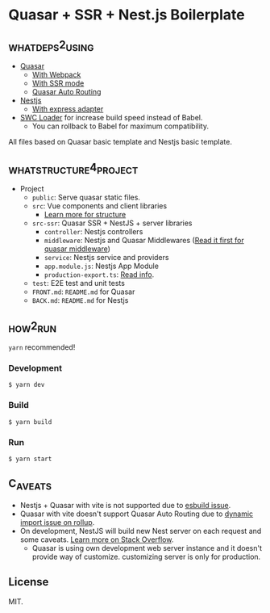 # Quasar + SSR + Nest.js Boilerplate

## <sub>WHATDEPS</sub>2<sub>USING</sub>

- [Quasar](https://quasar.dev)
  - [With Webpack](https://quasar.dev/quasar-cli-webpack/supporting-ts)
  - [With SSR mode](https://quasar.dev/quasar-cli-webpack/developing-ssr/introduction)
  - [Quasar Auto Routing](https://github.com/ldiebold/quasar-app-extension-auto-routing)
- [Nestjs](https://nestjs.com/)
  - [With express adapter](https://docs.nestjs.com/faq/global-prefix)
- [SWC Loader](https://github.com/swc-project/swc-loader) for increase build speed instead of Babel.
  - You can rollback to Babel for maximum compatibility.

All files based on Quasar basic template and Nestjs basic template.

## <sub>WHATSTRUCTURE</sub>4<sub>PROJECT</sub>

- Project
  - `public`: Serve quasar static files.
  - `src`: Vue components and client libraries
    - [Learn more for structure](https://quasar.dev/quasar-cli-webpack/directory-structure)
  - `src-ssr`: Quasar SSR + NestJS + server libraries
    - `controller`: Nestjs controllers
    - `middleware`: Nestjs and Quasar Middlewares ([Read it first for quasar middleware](https://quasar.dev/quasar-cli-webpack/developing-ssr/ssr-middleware))
    - `service`: Nestjs service and providers
    - `app.module.js`: Nestjs App Module
    - `production-export.ts`: [Read info](https://quasar.dev/quasar-cli-webpack/developing-ssr/ssr-production-export).
  - `test`: E2E test and unit tests
  - `FRONT.md`: `README.md` for Quasar
  - `BACK.md`: `README.md` for Nestjs

## <sub>HOW</sub>2<sub>RUN</sub>

`yarn` recommended!

### Development

`$ yarn dev`

### Build

`$ yarn build`

### Run

`$ yarn start`

## C<sub>AVEATS</sub>

- Nestjs + Quasar with vite is not supported due to [esbuild issue](https://github.com/evanw/esbuild/issues/104).
- Quasar with vite doesn't support Quasar Auto Routing due to [dynamic import issue on rollup](https://github.com/rollup/rollup/issues/4485).
- On development, NestJS will build new Nest server on each request and some caveats. [Learn more on Stack Overflow](https://stackoverflow.com/a/60292894).
  - Quasar is using own development web server instance and it doesn't provide way of customize. customizing server is only for production.

## License

MIT.
